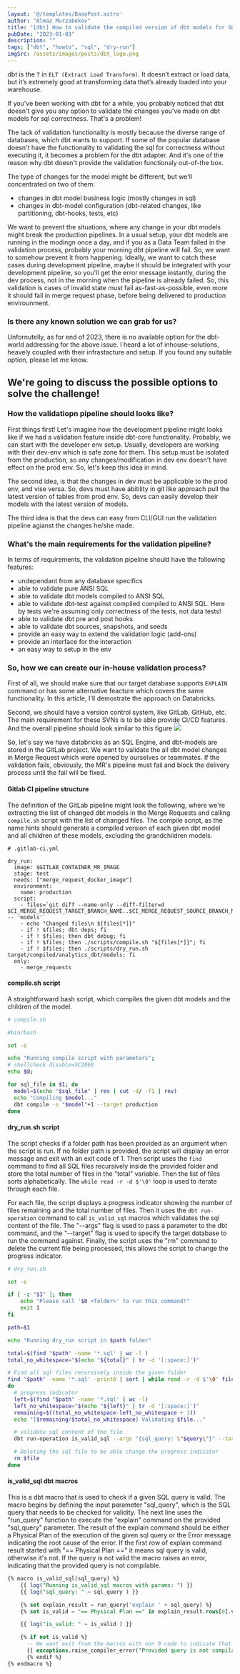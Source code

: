 ```yaml
---
layout: '@/templates/BasePost.astro'
author: "Almaz Murzabekov"
title: "[dbt] How to validate the compiled version of dbt models for SQL correctness"
pubDate: "2023-01-03"
description: ""
tags: ["dbt", "howto", "sql", "dry-run"]
imgSrc: /assets/images/posts/dbt_logo.png
---
```


dbt is the `T` in `ELT (Extract Load Transform)`. It doesn’t extract or load data, but it’s extremely good at transforming data that’s already loaded into your warehouse. 

If you've been working with dbt for a while, you probably noticed that dbt doesn't give you any option to validate the changes you've made on dbt models for sql correctness. That's a problem!

The lack of validation functionality is mostly because the diverse range of databases, which dbt wants to support. If some of the popular database doesn't have the functionality to validating the sql for correctness without executing it, it becomes a problem for the dbt adapter. And it's one of the reason why dbt doesn't provide the validation functionaly out-of-the box.

The type of changes for the model might be different, but we'll concentrated on two of them:
- changes in dbt model business logic (mostly changes in sql)
- changes in dbt-model configuration (dbt-related changes, like partitioning, dbt-hooks, tests, etc)

We want to prevent the situations, where any change in your dbt models might break the production pipelines. In a usual setup, your dbt models are running in the modingn once a day, and if you as a Data Team failed in the validation process, probably your morning dbt pipeline will fail. So, we want to somehow prevent it from happening. Ideally, we want to catch these cases during development pipeline, maybe it should be integrated with your development pipeline, so you'll get the error message instantly, during the dev process, not in the morning when the pipeline is already failed. So, this validation is cases of invalid state must fail as-fast-as-possible, even more it should fail in merge request phase, before being delivered to production envirounment.  

### Is there any known solution we can grab for us?

Unfornutelly, as for end of 2023, there is no available option for the dbt-world addressing for the above issue. I heard a lot of inhouse-solutions, heavely coupled with their infrastacture and setup. If you found any suitable option, please let me know.

## We're going to discuss the possible options to solve the challenge!

### How the validatiopn pipeline should looks like?

First things first! Let's imagine how the development pipeline might looks like if we had a validation feature inside dbt-core functionality.
Probably, we can start with the developer env setup. Usually, developers are working with their dev-env which is safe zone for them. This setup must be isolated from the production, so any changes/modification in dev env doesn't have effect on the prod env. So, let's keep this idea in mind. 

The second idea, is that the changes in dev must be applicable to the prod env, and vise versa. So, devs must have abitility in git like approach pull the latest version of tables from prod env. So, devs can easily develop their models with the latest version of models. 

The third idea is that the devs can easy from CLI/GUI run the validation pipeline agianst the changes he/she made. 


### What's the main requirements for the validation pipeline?

In terms of requirements, the validation pipeline should have the following features:
- undependant from any database specifics
- able to validate pure ANSI SQL
- able to validate dbt models compiled to ANSI SQL
- able to validate dbt-test against compiled compiled to ANSI SQL. Here by tests we're assuming only correctness of the tests, not data tests!
- able to validate dbt pre and post hooks
- able to validate dbt sources, snapshots, and seeds
- provide an easy way to extend the validation logic (add-ons)
- provide an interface for the interaction
- an easy way to setup in the env

### So, how we can create our in-house validation process?

First of all, we should make sure that our target database supports `EXPLAIN` command or has some alternative feacture which covers the same functionality. In this article, I'll demostrate the approach on Databricks. 

Second, we should have a version control system, like GitLab, GitHub, etc. The main requirement for these SVNs is to be able provide CI/CD features. And the overall pipeline should look similar to this figure
<img src="/assets/images/posts/dbt-pipeline.png" />


So, let's say we have databricks as an SQL Engine, and dbt-models are stored in the GitLab project. We want to validate the all dbt model changes in Merge Request which were opened by ourselves or teammates. If the validation fails, obviously, the MR's pipeline must fail and block the delivery process until the fail will be fixed. 

#### Gitlab CI pipeline structure

The definition of the GitLab pipeline might look the following, where we're extracting the list of changed dbt models in the Merge Requests and calling `compile.sh` script with the list of changed files. The compile script, as the name hints should generate a compiled version of each given dbt model and all children of these models, excluding the grandchildren models.
``` 
# .gitlab-ci.yml

dry_run:
  image: $GITLAB_CONTAINER_MR_IMAGE
  stage: test
  needs: ["merge_request_docker_image"]
  environment:
    name: production
  script:
    - files=`git diff --name-only --diff-filter=d $CI_MERGE_REQUEST_TARGET_BRANCH_NAME..$CI_MERGE_REQUEST_SOURCE_BRANCH_NAME -- 'models'`
    - echo "Changed files\n ${files[*]}"
    - if ! $files; dbt deps; fi
    - if ! $files; then dbt debug; fi
    - if ! $files; then ./scripts/compile.sh "${files[*]}"; fi
    - if ! $files; then ./scripts/dry_run.sh target/compiled/analytics_dbt/models; fi
  only:
    - merge_requests
```

#### compile.sh script
A straightforward bash script, which compiles the given dbt models and the children of the model.
```sh
# compile.sh

#bin/bash

set -e

echo "Running compile script with parameters";
# shellcheck disable=SC2068
echo $@;

for sql_file in $1; do
  model=$(echo "$sql_file" | rev | cut -d/ -f1 | rev)
  echo "Compiling $model..."
  dbt compile -s "$model"+1 --target production
done
```

#### dry_run.sh script

The script checks if a folder path has been provided as an argument when the script is run. If no folder path is provided, the script will display an error message and exit with an exit code of 1. Then script uses the `find` command to find all SQL files recursively inside the provided folder and store the total number of files in the "total" variable. Then the list of files sorts alphabetically. The `while read -r -d $'\0'` loop is used to iterate through each file.

For each file, the script displays a progress indicator showing the number of files remaining and the total number of files. Then it uses the `dbt run-operation` command to call `is_valid_sql` macros which validates the sql content of the file. The "--args" flag is used to pass a parameter to the dbt command, and the "--target" flag is used to specify the target database to run the command against. Finally, the script uses the "rm" command to delete the current file being processed, this allows the script to change the progress indicator.

```sh
# dry_run.sh

set -e

if [ -z "$1" ]; then
    echo "Please call '$0 <folder>' to run this command!"
    exit 1
fi

path=$1

echo "Running dry_run script in $path folder"

total=$(find "$path" -name '*.sql' | wc -l )
total_no_whitespace="$(echo "${total}" | tr -d '[:space:]')"

# Find all sql files recursively inside the given folder
find "$path" -name '*.sql' -print0 | sort | while read -r -d $'\0' file
do
  # progress indicator
  left=$(find "$path" -name '*.sql' | wc -l)
  left_no_whitespace="$(echo "${left}" | tr -d '[:space:]')"
  remaining=$((total_no_whitespace-left_no_whitespace + 1))
  echo "[$remaining/$total_no_whitespace] Validating $file..."

  # validate sql content of the file
  dbt run-operation is_valid_sql --args "{sql_query: \"$query\"}" --target production

  # Deleting the sql file to be able change the progress indicator
  rm $file
done
```


#### is_valid_sql dbt macros

This is a dbt macro that is used to check if a given SQL query is valid. The macro begins by defining the input parameter "sql_query", which is the SQL query that needs to be checked for validity. The next line uses the "run_query" function to execute the "explain" command on the provided "sql_query" parameter. The result of the explain command should be either a Physical Plan of the execution of the given sql query or the Error message indicating the root cause of the error. If the first row of explain command result started with "== Physical Plan ==" it means sql query is valid, otherwise it's not. If the query is not valid the macro raises an error, indicating that the provided query is not compilable.

```sql
{% macro is_valid_sql(sql_query) %}
    {{ log("Running is_valid_sql macros with params: ") }}
    {{ log("sql_query: " ~ sql_query ) }}

    {% set explain_result = run_query('explain ' + sql_query) %}
    {% set is_valid = "== Physical Plan ==" in explain_result.rows[0].values()[0] | as_bool %}

    {{ log("is_valid: " ~ is_valid ) }}

    {% if not is_valid %}
      -- We want exit from the macros with non 0 code to indicate that the query is not compilable
      {{ exceptions.raise_compiler_error("Provided query is not compilable") }}
	  {% endif %}
{% endmacro %}

```





